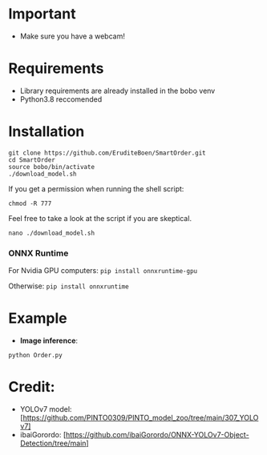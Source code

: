 # Important
- Make sure you have a webcam!
  
# Requirements

 * Library requirements are already installed in the bobo venv
 * Python3.8 reccomended

# Installation
```shell
git clone https://github.com/EruditeBoen/SmartOrder.git
cd SmartOrder
source bobo/bin/activate
./download_model.sh
```
If you get a permission when running the shell script:
```shell
chmod -R 777
```
Feel free to take a look at the script if you are skeptical.
```shell
nano ./download_model.sh
```

### ONNX Runtime
For Nvidia GPU computers:
`pip install onnxruntime-gpu`

Otherwise:
`pip install onnxruntime`

# Example

 * **Image inference**:
 ```shell
 python Order.py
```

# Credit:
* YOLOv7 model: [https://github.com/PINTO0309/PINTO_model_zoo/tree/main/307_YOLOv7]
* ibaiGorordo: [https://github.com/ibaiGorordo/ONNX-YOLOv7-Object-Detection/tree/main]

